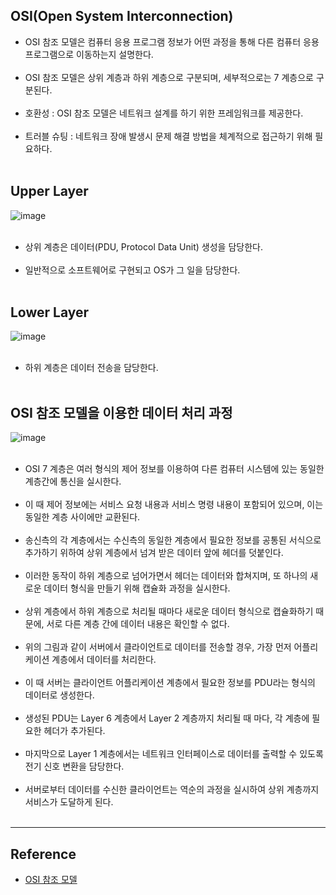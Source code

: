 OSI(Open System Interconnection)
--------------------------------

-	OSI 참조 모델은 컴퓨터 응용 프로그램 정보가 어떤 과정을 통해 다른 컴퓨터 응용 프로그램으로 이동하는지 설명한다.<br><br>
-	OSI 참조 모델은 상위 계층과 하위 계층으로 구분되며, 세부적으로는 7 계층으로 구분된다.<br><br>
-	호환성 : OSI 참조 모델은 네트워크 설계를 하기 위한 프레임워크를 제공한다.<br><br>
-	트러블 슈팅 : 네트워크 장애 발생시 문제 해결 방법을 체계적으로 접근하기 위해 필요하다.<br><br>

Upper Layer
-----------

![image](https://user-images.githubusercontent.com/56240505/77377463-7dc8ab80-6db6-11ea-8550-52d27e35c67b.png)<br><br>

-	상위 계층은 데이터(PDU, Protocol Data Unit) 생성을 담당한다.<br><br>
-	일반적으로 소프트웨어로 구현되고 OS가 그 일을 담당한다.<br><br>

Lower Layer
-----------

![image](https://user-images.githubusercontent.com/56240505/77377485-891bd700-6db6-11ea-87dd-d00a53a66b2d.png)<br><br>

-	하위 계층은 데이터 전송을 담당한다.<br><br>

OSI 참조 모델을 이용한 데이터 처리 과정
---------------------------------------

![image](https://user-images.githubusercontent.com/56240505/77377613-f4fe3f80-6db6-11ea-9f28-005c16fea928.png)<br><br>

-	OSI 7 계층은 여러 형식의 제어 정보를 이용하여 다른 컴퓨터 시스템에 있는 동일한 계층간에 통신을 실시한다.<br><br>
-	이 때 제어 정보에는 서비스 요청 내용과 서비스 명령 내용이 포함되어 있으며, 이는 동일한 계층 사이에만 교환된다.<br><br>
-	송신측의 각 계층에서는 수신측의 동일한 계층에서 필요한 정보를 공통된 서식으로 추가하기 위하여 상위 계층에서 넘겨 받은 데이터 앞에 헤더를 덧붙인다.<br><br>
-	이러한 동작이 하위 계층으로 넘어가면서 헤더는 데이터와 합쳐지며, 또 하나의 새로운 데이터 형식을 만들기 위해 캡슐화 과정을 실시한다.<br><br>
-	상위 계층에서 하위 계층으로 처리될 때마다 새로운 데이터 형식으로 캡슐화하기 때문에, 서로 다른 계층 간에 데이터 내용은 확인할 수 없다.<br><br>
-	위의 그림과 같이 서버에서 클라이언트로 데이터를 전송할 경우, 가장 먼저 어플리케이션 계층에서 데이터를 처리한다.<br><br>
-	이 때 서버는 클라이언트 어플리케이션 계층에서 필요한 정보를 PDU라는 형식의 데이터로 생성한다.<br><br>
-	생성된 PDU는 Layer 6 계층에서 Layer 2 계층까지 처리될 때 마다, 각 계층에 필요한 헤더가 추가된다.<br><br>
-	마지막으로 Layer 1 계층에서는 네트워크 인터페이스로 데이터를 출력할 수 있도록 전기 신호 변환을 담당한다.<br><br>
-	서버로부터 데이터를 수신한 클라이언트는 역순의 과정을 실시하여 상위 계층까지 서비스가 도달하게 된다.<br><br>

---

Reference
---------

-	[OSI 참조 모델](https://m.blog.naver.com/hatesunny/220789832663)
